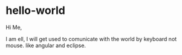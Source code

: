 # hello-world

Hi Me,

I am ell, I will get used to comunicate with the world by keyboard not mouse.
like angular and eclipse.

